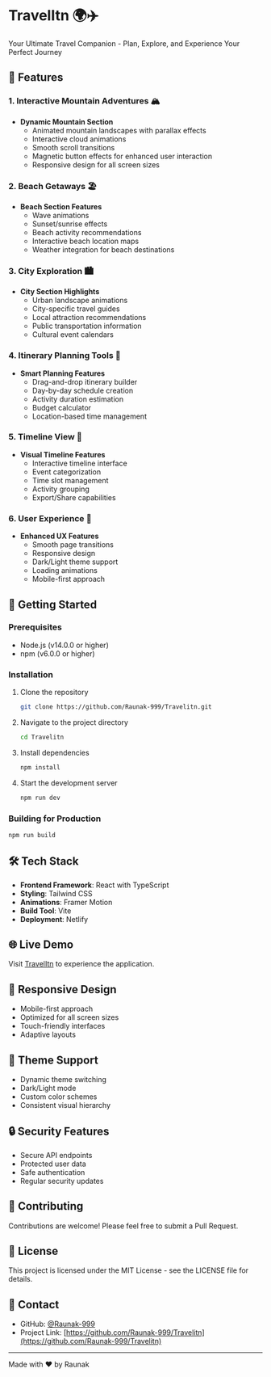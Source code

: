 # TravelItn 🌍✈️

Your Ultimate Travel Companion - Plan, Explore, and Experience Your Perfect Journey

## 🌟 Features

### 1. Interactive Mountain Adventures 🏔️
- **Dynamic Mountain Section**
  - Animated mountain landscapes with parallax effects
  - Interactive cloud animations
  - Smooth scroll transitions
  - Magnetic button effects for enhanced user interaction
  - Responsive design for all screen sizes

### 2. Beach Getaways 🏖️
- **Beach Section Features**
  - Wave animations
  - Sunset/sunrise effects
  - Beach activity recommendations
  - Interactive beach location maps
  - Weather integration for beach destinations

### 3. City Exploration 🏙️
- **City Section Highlights**
  - Urban landscape animations
  - City-specific travel guides
  - Local attraction recommendations
  - Public transportation information
  - Cultural event calendars

### 4. Itinerary Planning Tools 📝
- **Smart Planning Features**
  - Drag-and-drop itinerary builder
  - Day-by-day schedule creation
  - Activity duration estimation
  - Budget calculator
  - Location-based time management

### 5. Timeline View 📅
- **Visual Timeline Features**
  - Interactive timeline interface
  - Event categorization
  - Time slot management
  - Activity grouping
  - Export/Share capabilities

### 6. User Experience 🎯
- **Enhanced UX Features**
  - Smooth page transitions
  - Responsive design
  - Dark/Light theme support
  - Loading animations
  - Mobile-first approach

## 🚀 Getting Started

### Prerequisites
- Node.js (v14.0.0 or higher)
- npm (v6.0.0 or higher)

### Installation
1. Clone the repository
   ```bash
   git clone https://github.com/Raunak-999/Travelitn.git
   ```
2. Navigate to the project directory
   ```bash
   cd Travelitn
   ```
3. Install dependencies
   ```bash
   npm install
   ```
4. Start the development server
   ```bash
   npm run dev
   ```

### Building for Production
```bash
npm run build
```

## 🛠️ Tech Stack
- **Frontend Framework**: React with TypeScript
- **Styling**: Tailwind CSS
- **Animations**: Framer Motion
- **Build Tool**: Vite
- **Deployment**: Netlify

## 🌐 Live Demo
Visit [TravelItn](https://travelitn.netlify.app) to experience the application.

## 📱 Responsive Design
- Mobile-first approach
- Optimized for all screen sizes
- Touch-friendly interfaces
- Adaptive layouts

## 🎨 Theme Support
- Dynamic theme switching
- Dark/Light mode
- Custom color schemes
- Consistent visual hierarchy

## 🔒 Security Features
- Secure API endpoints
- Protected user data
- Safe authentication
- Regular security updates

## 🤝 Contributing
Contributions are welcome! Please feel free to submit a Pull Request.

## 📄 License
This project is licensed under the MIT License - see the LICENSE file for details.

## 👥 Contact
- GitHub: [@Raunak-999](https://github.com/Raunak-999)
- Project Link: [https://github.com/Raunak-999/Travelitn](https://github.com/Raunak-999/Travelitn)

---
Made with ❤️ by Raunak